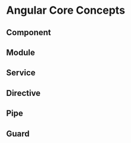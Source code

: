 
# Angular Core Concepts

## Component  

## Module  

## Service  

## Directive

## Pipe

## Guard  

